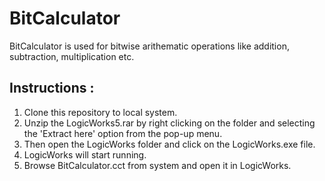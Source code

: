 # BitCalculator
 BitCalculator is used for bitwise arithematic operations like addition, subtraction, multiplication etc.

## Instructions : 
1. Clone this repository to local system.
2. Unzip the LogicWorks5.rar by right clicking on the folder and selecting the 'Extract here' option from the pop-up menu.
3. Then open the LogicWorks folder and click on the LogicWorks.exe file.
4. LogicWorks will start running.
5. Browse BitCalculator.cct from system and open it in LogicWorks.

